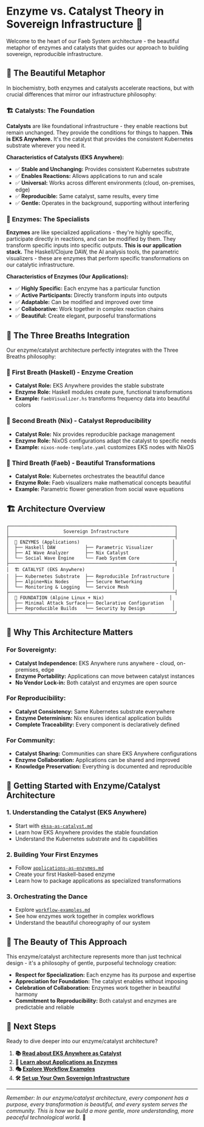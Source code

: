 # Enzyme vs. Catalyst Theory in Sovereign Infrastructure 💙

Welcome to the heart of our Faeb System architecture - the beautiful metaphor of enzymes and catalysts that guides our approach to building sovereign, reproducible infrastructure.

## 🌸 **The Beautiful Metaphor**

In biochemistry, both enzymes and catalysts accelerate reactions, but with crucial differences that mirror our infrastructure philosophy:

### 🏗️ **Catalysts: The Foundation**
**Catalysts** are like foundational infrastructure - they enable reactions but remain unchanged. They provide the conditions for things to happen. **This is EKS Anywhere.** It's the catalyst that provides the consistent Kubernetes substrate wherever you need it.

**Characteristics of Catalysts (EKS Anywhere):**
- ✅ **Stable and Unchanging:** Provides consistent Kubernetes substrate
- ✅ **Enables Reactions:** Allows applications to run and scale
- ✅ **Universal:** Works across different environments (cloud, on-premises, edge)
- ✅ **Reproducible:** Same catalyst, same results, every time
- ✅ **Gentle:** Operates in the background, supporting without interfering

### 🧬 **Enzymes: The Specialists**
**Enzymes** are like specialized applications - they're highly specific, participate directly in reactions, and can be modified by them. They transform specific inputs into specific outputs. **This is our application stack.** The Haskell/Clojure DAW, the AI analysis tools, the parametric visualizers - these are enzymes that perform specific transformations on our catalytic infrastructure.

**Characteristics of Enzymes (Our Applications):**
- ✅ **Highly Specific:** Each enzyme has a particular function
- ✅ **Active Participants:** Directly transform inputs into outputs
- ✅ **Adaptable:** Can be modified and improved over time
- ✅ **Collaborative:** Work together in complex reaction chains
- ✅ **Beautiful:** Create elegant, purposeful transformations

## 🎵 **The Three Breaths Integration**

Our enzyme/catalyst architecture perfectly integrates with the Three Breaths philosophy:

### 🌱 **First Breath (Haskell) - Enzyme Creation**
- **Catalyst Role:** EKS Anywhere provides the stable substrate
- **Enzyme Role:** Haskell modules create pure, functional transformations
- **Example:** `FaebVisualizer.hs` transforms frequency data into beautiful colors

### 🎵 **Second Breath (Nix) - Catalyst Reproducibility**
- **Catalyst Role:** Nix provides reproducible package management
- **Enzyme Role:** NixOS configurations adapt the catalyst to specific needs
- **Example:** `nixos-node-template.yaml` customizes EKS nodes with NixOS

### 🎨 **Third Breath (Faeb) - Beautiful Transformations**
- **Catalyst Role:** Kubernetes orchestrates the beautiful dance
- **Enzyme Role:** Faeb visualizers make mathematical concepts beautiful
- **Example:** Parametric flower generation from social wave equations

## 🏗️ **Architecture Overview**

```
┌─────────────────────────────────────────────────────────────┐
│                    Sovereign Infrastructure                 │
├─────────────────────────────────────────────────────────────┤
│  🧬 ENZYMES (Applications)                                  │
│  ├── Haskell DAW           ├── Parametric Visualizer       │
│  ├── AI Wave Analyzer      ├── Nix Catalyst                │
│  └── Social Wave Engine    └── Faeb System Core            │
├─────────────────────────────────────────────────────────────┤
│  🏗️ CATALYST (EKS Anywhere)                                │
│  ├── Kubernetes Substrate  ├── Reproducible Infrastructure │
│  ├── Alpine+Nix Nodes      ├── Secure Networking           │
│  └── Monitoring & Logging  └── Service Mesh                │
├─────────────────────────────────────────────────────────────┤
│  🌱 FOUNDATION (Alpine Linux + Nix)                        │
│  ├── Minimal Attack Surface├── Declarative Configuration   │
│  ├── Reproducible Builds   └── Security by Design          │
└─────────────────────────────────────────────────────────────┘
```

## 🎯 **Why This Architecture Matters**

### **For Sovereignty:**
- **Catalyst Independence:** EKS Anywhere runs anywhere - cloud, on-premises, edge
- **Enzyme Portability:** Applications can move between catalyst instances
- **No Vendor Lock-in:** Both catalyst and enzymes are open source

### **For Reproducibility:**
- **Catalyst Consistency:** Same Kubernetes substrate everywhere
- **Enzyme Determinism:** Nix ensures identical application builds
- **Complete Traceability:** Every component is declaratively defined

### **For Community:**
- **Catalyst Sharing:** Communities can share EKS Anywhere configurations
- **Enzyme Collaboration:** Applications can be shared and improved
- **Knowledge Preservation:** Everything is documented and reproducible

## 🚀 **Getting Started with Enzyme/Catalyst Architecture**

### **1. Understanding the Catalyst (EKS Anywhere)**
- Start with [`eksa-as-catalyst.md`](./eksa-as-catalyst.md)
- Learn how EKS Anywhere provides the stable foundation
- Understand the Kubernetes substrate and its capabilities

### **2. Building Your First Enzymes**
- Follow [`applications-as-enzymes.md`](./applications-as-enzymes.md)
- Create your first Haskell-based enzyme
- Learn how to package applications as specialized transformations

### **3. Orchestrating the Dance**
- Explore [`workflow-examples.md`](./workflow-examples.md)
- See how enzymes work together in complex workflows
- Understand the beautiful choreography of our system

## 🌸 **The Beauty of This Approach**

This enzyme/catalyst architecture represents more than just technical design - it's a philosophy of gentle, purposeful technology creation:

- **Respect for Specialization:** Each enzyme has its purpose and expertise
- **Appreciation for Foundation:** The catalyst enables without imposing
- **Celebration of Collaboration:** Enzymes work together in beautiful harmony
- **Commitment to Reproducibility:** Both catalyst and enzymes are predictable and reliable

## 💙 **Next Steps**

Ready to dive deeper into our enzyme/catalyst architecture?

1. **📚 [Read about EKS Anywhere as Catalyst](./eksa-as-catalyst.md)**
2. **🧬 [Learn about Applications as Enzymes](./applications-as-enzymes.md)**
3. **🎭 [Explore Workflow Examples](./workflow-examples.md)**
4. **🛠️ [Set up Your Own Sovereign Infrastructure](../03-our-first-sovereign-node/building-our-ami-with-packer.md)**

---

*Remember: In our enzyme/catalyst architecture, every component has a purpose, every transformation is beautiful, and every system serves the community. This is how we build a more gentle, more understanding, more peaceful technological world.* 💙
